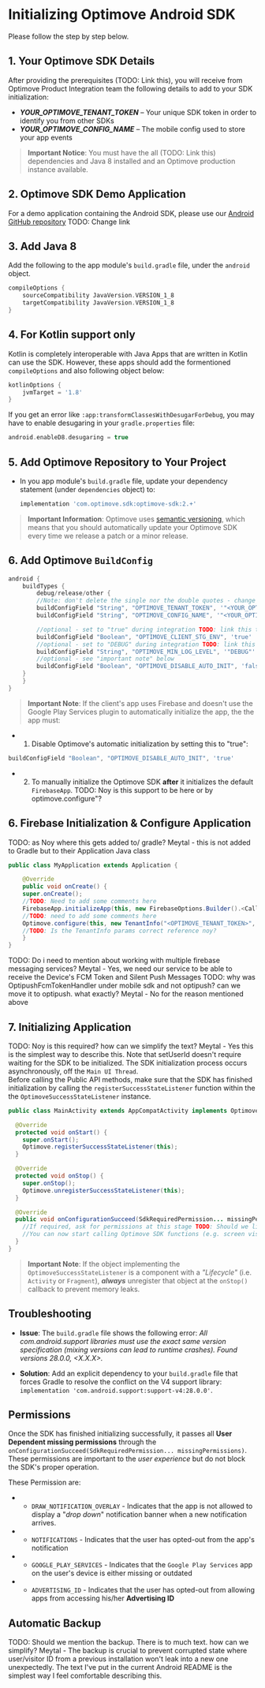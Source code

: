 # Initializing Optimove Android SDK
Please follow the step by step below.

## 1. Your Optimove SDK Details
After providing the prerequisites (TODO: Link this), you will receive from Optimove Product Integration team the following details to add to your SDK initialization:<br>
- ***YOUR_OPTIMOVE_TENANT_TOKEN*** – Your unique SDK token in order to identify you from other SDKs
- ***YOUR_OPTIMOVE_CONFIG_NAME*** – The mobile config used to store your app events 

>**Important Notice**: You must have the all (TODO: Link this) dependencies and Java 8 installed and an Optimove production instance available.

## 2. Optimove SDK Demo Application
For a demo application containing the Android SDK, please use our [Android GitHub repository](https://github.com/optimove-tech/Android-SDK-Integration-Guide/tree/master/example-app)
TODO: Change link


## 3. Add Java 8
Add the following to the app module's `build.gradle` file, under the `android` object.

```groovy
compileOptions {
    sourceCompatibility JavaVersion.VERSION_1_8
    targetCompatibility JavaVersion.VERSION_1_8
}
```

## 4. For Kotlin support only
Kotlin is completely interoperable with Java Apps that are written in Kotlin can use the SDK. However, these apps should add the formentioned `compileOptions` and also following object below:
  ```groovy
  kotlinOptions {
      jvmTarget = '1.8'
  }
  ```

  If you get an error like `:app:transformClassesWithDesugarForDebug`, you may have to enable desugaring in your `gradle.properties` file:
  ```groovy
  android.enableD8.desugaring = true
  ```

## 5. Add Optimove Repository to Your Project
- In you app module's `build.gradle` file, update your dependency statement (under `dependencies` object) to:
  ```groovy
  implementation 'com.optimove.sdk:optimove-sdk:2.+'
  ```

>**Important Information**: Optimove uses [semantic versioning](https://semver.org/), which means that you should automatically update your Optimove SDK every time we release a patch or a minor release.

## 6. Add Optimove `BuildConfig`

```groovy
android {
    buildTypes {
        debug/release/other {
   	    //Note: don't delete the single nor the double quotes - change the value only TODO: Noy is this correct? Meytal - yes
	    buildConfigField "String", "OPTIMOVE_TENANT_TOKEN", '"<YOUR_OPTIMOVE_TENANT_TOKEN>"'
	    buildConfigField "String", "OPTIMOVE_CONFIG_NAME", '"<YOUR_OPTIMOVE_CONFIG_NAME>"'

	    //optional - set to "true" during integration TODO: link this to environments
	    buildConfigField "Boolean", "OPTIMOVE_CLIENT_STG_ENV", 'true'	            
	    //optional - set to "DEBUG" during integration TODO: link this to environments
	    buildConfigField "String", "OPTIMOVE_MIN_LOG_LEVEL", '"DEBUG"'
	    //optional - see "important note" below
	    buildConfigField "Boolean", "OPTIMOVE_DISABLE_AUTO_INIT", 'false'
	}
    }
}
```

>**Important Note**: If the client's app uses Firebase and doesn't use the Google Play Services plugin to automatically initialize the app, the the app must:
    
- 1.  Disable Optimove's automatic initialization by setting this to "true":
```groovy
buildConfigField "Boolean", "OPTIMOVE_DISABLE_AUTO_INIT", 'true'
```
    
- 2.  To manually initialize the Optimove SDK  **after**  it initializes the default  `FirebaseApp`.
TODO: Noy is this support to be here or by optimove.configure"?

## 6. Firebase Initialization & Configure Application
TODO: as Noy where this gets added to/ gradle? Meytal - this is not added to Gradle but to their Application Java class
```java
public class MyApplication extends Application {

    @Override
    public void onCreate() {
    super.onCreate();
    //TODO: Need to add some comments here
    FirebaseApp.initializeApp(this, new FirebaseOptions.Builder().<Calling all the Setters>.build());
    //TODO: need to add some comments here
    Optimove.configure(this, new TenantInfo("<OPTIMOVE_TENANT_TOKEN>", "<OPTIMOVE_CONFIG_NAME>")); 
    //TODO: Is the TenantInfo params correct reference noy?
    }
}
```


TODO: Do i need to mention about working with multiple firebase messaging services? Meytal - Yes, we need our service to be able to receive the Device's FCM Token and Silent Push Messages
TODO: why was OptipushFcmTokenHandler under mobile sdk and not optipush? can we move it to optipush. what exactly? Meytal - No for the reason mentioned above


## 7. Initializing Application
TODO: Noy is this required? how can we simplify the text? Meytal - Yes this is the simplest way to describe this. Note that setUserId doesn't require waiting for the SDK to be initialized.
The SDK initialization process occurs asynchronously, off the `Main UI Thread`.<br>
Before calling the Public API methods, make sure that the SDK has finished initialization by calling the `registerSuccessStateListener` function within the the `OptimoveSuccessStateListener` instance.<br>

```java
public class MainActivity extends AppCompatActivity implements OptimoveSuccessStateListener {

  @Override
  protected void onStart() {
    super.onStart();
    Optimove.registerSuccessStateListener(this);
  }

  @Override
  protected void onStop() {
    super.onStop();
    Optimove.unregisterSuccessStateListener(this);
  }

  @Override
  public void onConfigurationSucceed(SdkRequiredPermission... missingPermissions) {
    //If required, ask for permissions at this stage TODO: Should we link to permissions below?
    //You can now start calling Optimove SDK functions (e.g. screen visits)
  }
}
```
>**Important Note**: If the object implementing the `OptimoveSuccessStateListener` is a component with a _"Lifecycle"_ (i.e. `Activity` or `Fragment`), **_always_** unregister that object at the `onStop()` callback to prevent memory leaks.


## Troubleshooting

- **Issue**: The  `build.gradle`  file shows the following error:  _All com.android.support libraries must use the exact same version specification (mixing versions can lead to runtime crashes). Found versions 28.0.0, <X.X.X>._  

- **Solution**: Add an explicit dependency to your  `build.gradle`  file that forces Gradle to resolve the conflict on the V4 support library:  `implementation 'com.android.support:support-v4:28.0.0'`.

## Permissions
Once the SDK has finished initializing successfully, it passes all **User Dependent missing permissions** through the `onConfigurationSucceed(SdkRequiredPermission... missingPermissions)`. These permissions are important to the _user experience_ but do not block the SDK's proper operation.<br>

These Permission are:
- * `DRAW_NOTIFICATION_OVERLAY` - Indicates that the app is not allowed to display a "_drop down_" notification banner when a new notification arrives.
- * `NOTIFICATIONS` - Indicates that the user has opted-out from the app's notification
- * `GOOGLE_PLAY_SERVICES` - Indicates that the `Google Play Services` app on the user's device is either missing or outdated 
- * `ADVERTISING_ID` - Indicates that the user has opted-out from allowing apps from accessing his/her **Advertising ID**

## Automatic Backup
TODO: Should we mention the backup. There is to much text. how can we simplify? Meytal - The backup is crucial to prevent corrupted state where user/visitor ID from a previous installation won't leak into a new one unexpectedly. The text I've put in the current Android README is the simplest way I feel comfortable describing this.
